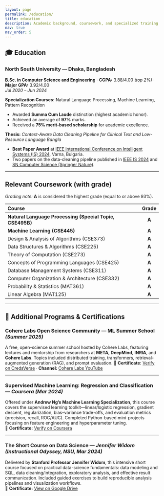 ```yaml
---
layout: page
permalink: /education/
title: education
description: Academic background, coursework, and specialized training.
nav: true
nav_order: 5
---
```


## 🎓 Education

### North South University — Dhaka, Bangladesh  
**B.Sc. in Computer Science and Engineering** · **CGPA:** 3.88/4.00 *(top 2%)* · **Major GPA:** 3.92/4.00  
*Jul 2020 – Jun 2024*

**Specialization Courses:** Natural Language Processing, Machine Learning, Pattern Recognition

- Awarded **Summa Cum Laude** distinction (highest academic honor).  
- Achieved an average of **97%** marks.  
- Received a **75% merit-based scholarship** for academic excellence.

**Thesis:** *Context-Aware Data Cleaning Pipeline for Clinical Text and Low-Resource Language Bangla*  
- **Best Paper Award** at [IEEE International Conference on Intelligent Systems (IS) 2024](https://drive.google.com/file/d/1Jx1ypVfoxjk7_C7jL1nq6U5x2kbybVVh/view), Varna, Bulgaria.  
- Two papers on the data-cleaning pipeline published in [IEEE IS 2024](https://ieeexplore.ieee.org/abstract/document/10705199) and [SN Computer Science (Springer Nature)](https://doi.org/10.1007/s42979-025-03891-9).

---

## Relevant Coursework (with grade)

*Grading note:* **A** is considered the highest grade (equal to or above 93%).

| Course | Grade |
|:--|:--:|
| **Natural Language Processing (Special Topic, CSE495B)** | **A** |
| **Machine Learning (CSE445)** | **A** |
| Design & Analysis of Algorithms (CSE373) | **A** |
| Data Structures & Algorithms (CSE225) | **A** |
| Theory of Computation (CSE273) | **A** |
| Concepts of Programming Languages (CSE425) | **A** |
| Database Management Systems (CSE311) | **A** |
| Computer Organization & Architecture (CSE332) | **A** |
| Probability & Statistics (MAT361) | **A** |
| Linear Algebra (MAT125) | **A** |

---

## 📜 Additional Programs & Certifications

### Cohere Labs Open Science Community — ML Summer School *(Summer 2025)*  
A free, open-science summer school hosted by Cohere Labs, featuring lectures and mentorship from researchers at **META**, **DeepMind**, **INRIA**, and **Cohere Labs**. Topics included distributed training, transformers, retrieval-augmented generation (RAG), and prompt evaluation. 
🔗 **Certificate:** [Verify on CredsVerse](https://credsverse.com/credentials/72dfe38a-e8b6-489c-974f-1819a30351b6) · **Channel:** [Cohere Labs YouTube](https://www.youtube.com/@CohereForAI)

---

### Supervised Machine Learning: Regression and Classification — *Coursera (Mar 2024)*  
Offered under **Andrew Ng’s Machine Learning Specialization**, this course covers the supervised learning toolkit—linear/logistic regression, gradient descent, regularization, bias–variance trade-offs, and evaluation metrics (precision, recall, ROC/AUC). Completed Python-based mini-projects focusing on feature engineering and hyperparameter tuning.  
🔗 **Certificate:** [Verify on Coursera](https://www.coursera.org/account/accomplishments/verify/RDVTPXT85WSR)

---

### The Short Course on Data Science — *Jennifer Widom (Instructional Odyssey, NSU, Mar 2024)*  
Delivered by **Stanford Professor Jennifer Widom**, this intensive short course focused on practical data-science fundamentals: data modeling and SQL, data cleaning/integration, exploratory analysis, and effective result communication. Included guided exercises to build reproducible analysis pipelines and visualization workflows.  
🔗 **Certificate:** [View on Google Drive](https://drive.google.com/file/d/1PLVr7FKi91DLzLZ6EuWNf3ZNVHVpfr53/view)




